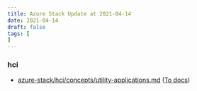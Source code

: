 ```yaml
---
title: Azure Stack Update at 2021-04-14
date: 2021-04-14
draft: false
tags: [
]
---
```


### hci
- [azure-stack/hci/concepts/utility-applications.md](https://github.com/MicrosoftDocs/azure-stack-docs/compare/6fbf4ef..dde889d#diff-3d5dd6b1529b07c31c3b088fd80e3941538bf8f717ce17e53dba1e656ebaf799) ([To docs](https://docs.microsoft.com/en-us/azure-stack/hci/concepts/utility-applications?WT.mc_id=AZ-MVP-5003408))
    
